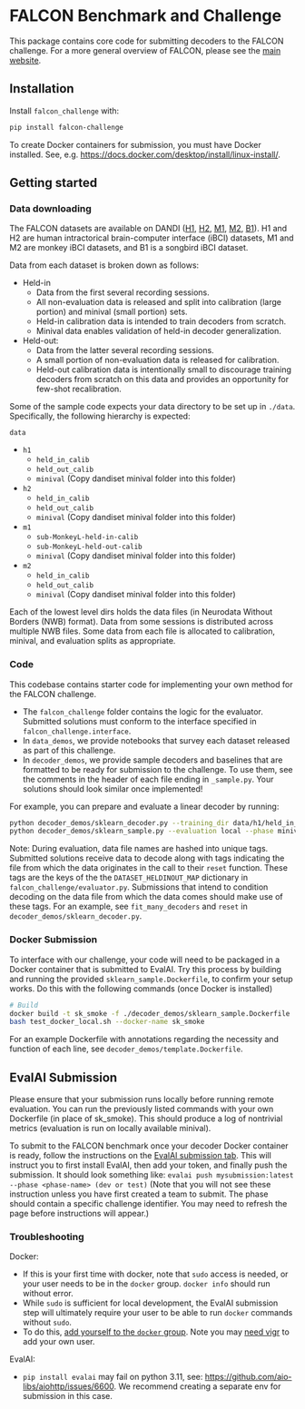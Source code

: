 # FALCON Benchmark and Challenge

This package contains core code for submitting decoders to the FALCON challenge. For a more general overview of FALCON, please see the [main website](https://snel-repo.github.io/falcon/).

## Installation
Install `falcon_challenge` with:

```bash
pip install falcon-challenge
```

To create Docker containers for submission, you must have Docker installed.
See, e.g. https://docs.docker.com/desktop/install/linux-install/. 

## Getting started

### Data downloading
The FALCON datasets are available on DANDI ([H1](https://dandiarchive.org/dandiset/000954?search=falcon&pos=3), [H2](https://dandiarchive.org/dandiset/000950?search=falcon&pos=4), [M1](https://dandiarchive.org/dandiset/000941?search=falcon&pos=1), [M2](https://dandiarchive.org/dandiset/000953?search=falcon&pos=2), [B1](https://dandiarchive.org/dandiset/001046)). H1 and H2 are human intractorical brain-computer interface (iBCI) datasets, M1 and M2 are monkey iBCI datasets, and B1 is a songbird iBCI dataset.

Data from each dataset is broken down as follows:

- Held-in 
    - Data from the first several recording sessions. 
    - All non-evaluation data is released and split into calibration (large portion) and minival (small portion) sets. 
    - Held-in calibration data is intended to train decoders from scratch.
    - Minival data enables validation of held-in decoder generalization.
- Held-out: 
    - Data from the latter several recording sessions. 
    - A small portion of non-evaluation data is released for calibration. 
    - Held-out calibration data is intentionally small to discourage training decoders from scratch on this data and provides an opportunity for few-shot recalibration.

Some of the sample code expects your data directory to be set up in `./data`. Specifically, the following hierarchy is expected:

`data`
- `h1`
    - `held_in_calib`
    - `held_out_calib`
    - `minival` (Copy dandiset minival folder into this folder)
- `h2`
    - `held_in_calib`
    - `held_out_calib`
    - `minival` (Copy dandiset minival folder into this folder)
- `m1`
    - `sub-MonkeyL-held-in-calib`
    - `sub-MonkeyL-held-out-calib`
    - `minival` (Copy dandiset minival folder into this folder)
- `m2`
    - `held_in_calib`
    - `held_out_calib`
    - `minival` (Copy dandiset minival folder into this folder)
<!-- - `b1`
    - `held_in_calib`
    - `held_out_calib`
    - `minival` (Copy dandiset minival folder into this folder) -->

Each of the lowest level dirs holds the data files (in Neurodata Without Borders (NWB) format). Data from some sessions is distributed across multiple NWB files. Some data from each file is allocated to calibration, minival, and evaluation splits as appropriate. 

### Code
This codebase contains starter code for implementing your own method for the FALCON challenge. 
- The `falcon_challenge` folder contains the logic for the evaluator. Submitted solutions must conform to the interface specified in `falcon_challenge.interface`.
- In `data_demos`, we provide notebooks that survey each dataset released as part of this challenge.
- In `decoder_demos`, we provide sample decoders and baselines that are formatted to be ready for submission to the challenge. To use them, see the comments in the header of each file ending in `_sample.py`. Your solutions should look similar once implemented!

For example, you can prepare and evaluate a linear decoder by running:
```bash
python decoder_demos/sklearn_decoder.py --training_dir data/h1/held_in_calib/ --calibration_dir data/h1/held_out_calib/ --mode all --task h1
python decoder_demos/sklearn_sample.py --evaluation local --phase minival --split h1
```

Note: During evaluation, data file names are hashed into unique tags. Submitted solutions receive data to decode along with tags indicating the file from which the data originates in the call to their `reset` function. These tags are the keys of the the `DATASET_HELDINOUT_MAP` dictionary in `falcon_challenge/evaluator.py`. Submissions that intend to condition decoding on the data file from which the data comes should make use of these tags. For an example, see `fit_many_decoders` and `reset` in `decoder_demos/sklearn_decoder.py`.

### Docker Submission
To interface with our challenge, your code will need to be packaged in a Docker container that is submitted to EvalAI. Try this process by building and running the provided `sklearn_sample.Dockerfile`, to confirm your setup works. Do this with the following commands (once Docker is installed)
```bash
# Build
docker build -t sk_smoke -f ./decoder_demos/sklearn_sample.Dockerfile .
bash test_docker_local.sh --docker-name sk_smoke
```

For an example Dockerfile with annotations regarding the necessity and function of each line, see `decoder_demos/template.Dockerfile`.

## EvalAI Submission
Please ensure that your submission runs locally before running remote evaluation. You can run the previously listed commands with your own Dockerfile (in place of sk_smoke). This should produce a log of nontrivial metrics (evaluation is run on locally available minival).

To submit to the FALCON benchmark once your decoder Docker container is ready, follow the instructions on the [EvalAI submission tab]((https://eval.ai/web/challenges/challenge-page/2319/submission)). This will instruct you to first install EvalAI, then add your token, and finally push the submission. It should look something like:
`
evalai push mysubmission:latest --phase <phase-name> (dev or test)
`
(Note that you will not see these instruction unless you have first created a team to submit. The phase should contain a specific challenge identifier. You may need to refresh the page before instructions will appear.)


### Troubleshooting
Docker:
- If this is your first time with docker, note that `sudo` access is needed, or your user needs to be in the `docker` group. `docker info` should run without error.
- While `sudo` is sufficient for local development, the EvalAI submission step will ultimately require your user to be able to run `docker` commands without `sudo`.
- To do this, [add yourself to the `docker` group](https://docs.docker.com/engine/install/linux-postinstall/). Note you may [need vigr](https://askubuntu.com/questions/964040/usermod-says-account-doesnt-exist-but-adduser-says-it-does) to add your own user.

EvalAI:
- `pip install evalai` may fail on python 3.11, see: https://github.com/aio-libs/aiohttp/issues/6600. We recommend creating a separate env for submission in this case. 
